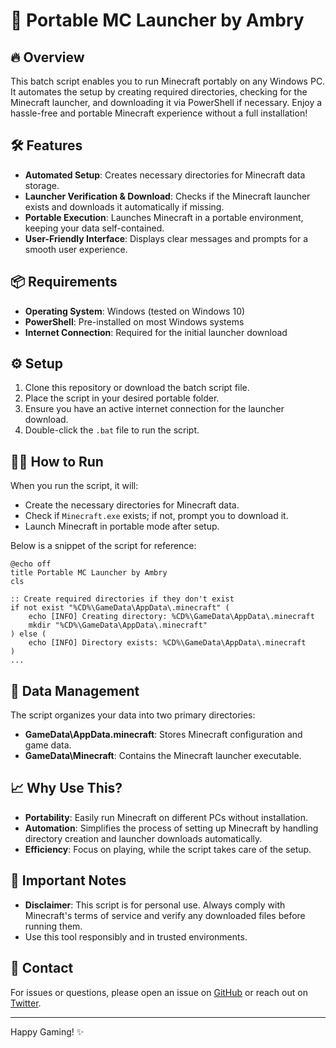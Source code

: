 # 🚀 Portable MC Launcher by Ambry

## 🔥 Overview

This batch script enables you to run Minecraft portably on any Windows PC. It automates the setup by creating required directories, checking for the Minecraft launcher, and downloading it via PowerShell if necessary. Enjoy a hassle-free and portable Minecraft experience without a full installation!

## 🛠 Features

- **Automated Setup**: Creates necessary directories for Minecraft data storage.
- **Launcher Verification & Download**: Checks if the Minecraft launcher exists and downloads it automatically if missing.
- **Portable Execution**: Launches Minecraft in a portable environment, keeping your data self-contained.
- **User-Friendly Interface**: Displays clear messages and prompts for a smooth user experience.

## 📦 Requirements

- **Operating System**: Windows (tested on Windows 10)
- **PowerShell**: Pre-installed on most Windows systems
- **Internet Connection**: Required for the initial launcher download

## ⚙️ Setup

1. Clone this repository or download the batch script file.
2. Place the script in your desired portable folder.
3. Ensure you have an active internet connection for the launcher download.
4. Double-click the `.bat` file to run the script.

## 🏃‍♂️ How to Run

When you run the script, it will:

- Create the necessary directories for Minecraft data.
- Check if `Minecraft.exe` exists; if not, prompt you to download it.
- Launch Minecraft in portable mode after setup.

Below is a snippet of the script for reference:

```batch
@echo off
title Portable MC Launcher by Ambry
cls

:: Create required directories if they don't exist
if not exist "%CD%\GameData\AppData\.minecraft" (
    echo [INFO] Creating directory: %CD%\GameData\AppData\.minecraft
    mkdir "%CD%\GameData\AppData\.minecraft"
) else (
    echo [INFO] Directory exists: %CD%\GameData\AppData\.minecraft
)
...
```

## 💾 Data Management

The script organizes your data into two primary directories:
- **GameData\AppData\.minecraft**: Stores Minecraft configuration and game data.
- **GameData\Minecraft**: Contains the Minecraft launcher executable.

## 📈 Why Use This?

- **Portability**: Easily run Minecraft on different PCs without installation.
- **Automation**: Simplifies the process of setting up Minecraft by handling directory creation and launcher downloads automatically.
- **Efficiency**: Focus on playing, while the script takes care of the setup.

## 🚨 Important Notes

- **Disclaimer**: This script is for personal use. Always comply with Minecraft's terms of service and verify any downloaded files before running them.
- Use this tool responsibly and in trusted environments.

## 📢 Contact

For issues or questions, please open an issue on [GitHub](https://github.com/ambry) or reach out on [Twitter](https://twitter.com/ambry).

---

Happy Gaming! ✨


<!--
- Portable MC Launcher
- Portable Minecraft Launcher
- Minecraft Portable Launcher
- Minecraft Batch Script
- Portable Gaming Launcher
- Automated Minecraft Setup
- Lightweight Minecraft Launcher
- Minecraft Launcher Automation
- Hassle-Free Minecraft Launcher
- Minecraft Launcher Download
- Windows Minecraft Launcher
- Self-Contained Minecraft Launcher
- Portable MC Launcher by Ambry
- Minecraft Batch Launcher
- Minecraft Portable Setup
- Automated Minecraft Launcher Script
- Portable Gaming Experience
- Offline Minecraft Launcher
- Portable Minecraft Execution
- Portable Minecraft Gaming
- Minecraft Launcher Manager
- Minecraft Launcher Utility
- Minecraft Setup Automation
- Portable Minecraft Edition
- Minecraft Launcher for Windows
- Automated Minecraft Download
- Minecraft PowerShell Launcher
- Portable Minecraft Environment
- Portable Game Launcher
- Minecraft Portable Installation
- Minecraft Launcher Automation Tool
- Portable Minecraft Gaming Tool
- Lightweight MC Launcher
- Portable Game Manager
- Minecraft Setup Script
- Self-Updating Minecraft Launcher
- Minecraft Portable Client
- Automated Minecraft Installer
- Minecraft Launcher Batch File
- Ambry Minecraft Launcher
- Portable Minecraft Gaming Experience
- Customizable Minecraft Launcher
- Portable Minecraft Executor
- Cross-Platform Minecraft Launcher
- Portable Minecraft with Data Preservation
- Portable Minecraft Play
- Minecraft Launcher with Auto-Download
- Efficient Minecraft Launcher
- Portable Minecraft Bootloader
- High-Performance Portable Minecraft Launcher
- Minecraft Portable Play Script
- Modular Minecraft Launcher
- Easy Portable Minecraft Setup
- Quick Minecraft Launcher Setup
- Portable Minecraft Experience
- Secure Portable Minecraft Launcher
- Optimized Portable Minecraft Launcher
- Standalone Minecraft Launcher
- Automated Minecraft Environment Setup
- Portable MC Gaming Utility
- Custom MC Launcher Script
- Ambry's Portable Minecraft Tool
- Rapid Minecraft Launcher Deployment
- Seamless Portable Minecraft Launcher
- Portable Gaming Utility for Minecraft
-->
